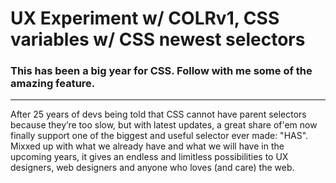# UX Experiment w/ COLRv1, CSS variables w/ CSS newest selectors
### This has been a big year for CSS. Follow with me some of the amazing feature.
---
After 25 years of devs being told that CSS cannot have parent selectors because they’re too slow, but with latest updates, a great share of'em now finally support one of the biggest and useful selector ever made: "HAS".
Mixxed up with what we already have and what we will have in the upcoming years, it gives an endless and limitless possibilities to UX designers, web designers and anyone who loves (and care) the web.
